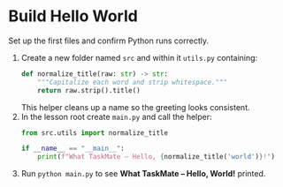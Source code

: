 # Build Hello World

Set up the first files and confirm Python runs correctly.

1. Create a new folder named `src` and within it `utils.py` containing:
   ```python
   def normalize_title(raw: str) -> str:
       """Capitalize each word and strip whitespace."""
       return raw.strip().title()
   ```
   This helper cleans up a name so the greeting looks consistent.
2. In the lesson root create `main.py` and call the helper:
   ```python
   from src.utils import normalize_title

   if __name__ == "__main__":
       print(f"What TaskMate – Hello, {normalize_title('world')}!")
   ```
3. Run `python main.py` to see **What TaskMate – Hello, World!** printed.
